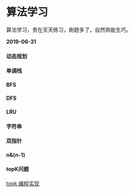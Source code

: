 # 算法学习
算法学习，贵在天天练习，刷题多了，自然熟能生巧。

**2019-06-31**

#### 动态规划

#### 单调栈

#### BFS

#### DFS

#### LRU

#### 字符串

#### 双指针

#### n&(n-1)

#### topK问题
[topk 编程实现](https://github.com/ywang2014/Blog/tree/master/tech/algorithm/topk)

